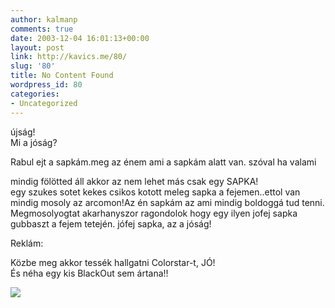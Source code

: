 ```yaml
---
author: kalmanp
comments: true
date: 2003-12-04 16:01:13+00:00
layout: post
link: http://kavics.me/80/
slug: '80'
title: No Content Found
wordpress_id: 80
categories:
- Uncategorized
---
```


újság!  
Mi a jóság?




Rabul ejt a sapkám.meg az énem ami a sapkám alatt van. szóval ha valami 




mindig fölötted áll akkor az nem lehet más csak egy SAPKA!  
egy szukes sotet kekes csikos kotott meleg sapka a fejemen..ettol van mindig mosoly az arcomon!Az én sapkám az ami mindig boldoggá tud tenni.  
Megmosolyogtat akarhanyszor ragondolok hogy egy ilyen jofej sapka gubbaszt a fejem tetején. jófej sapka, az a jóság!




Reklám:




Közbe meg akkor tessék hallgatni Colorstar-t, JÓ!  
És néha egy kis BlackOut sem ártana!!




![](http://kavics.freeblog.hu/Files/sapka.jpg)
